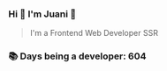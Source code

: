 ### Hi 👋 I&#39;m Juani 🦁

> I&#39;m a Frontend Web Developer SSR

### 📚 Days being a developer: 604
